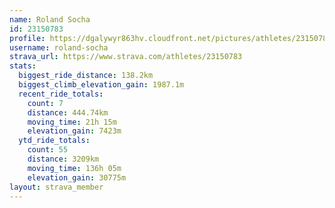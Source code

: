 ```yaml
---
name: Roland Socha
id: 23150783
profile: https://dgalywyr863hv.cloudfront.net/pictures/athletes/23150783/14745672/4/large.jpg
username: roland-socha
strava_url: https://www.strava.com/athletes/23150783
stats:
  biggest_ride_distance: 138.2km
  biggest_climb_elevation_gain: 1987.1m
  recent_ride_totals:
    count: 7
    distance: 444.74km
    moving_time: 21h 15m
    elevation_gain: 7423m
  ytd_ride_totals:
    count: 55
    distance: 3209km
    moving_time: 136h 05m
    elevation_gain: 30775m
layout: strava_member
--- 
```

